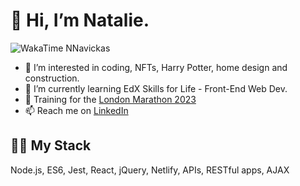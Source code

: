 # 👋 Hi, I’m Natalie.

<img
  src="https://github.com/<uNNavickas/NNavickas/blob/main/images/stat.svg"
  alt="WakaTime NNavickas"
/>


- 👀 I’m interested in coding, NFTs, Harry Potter, home design and construction.
- 🌱 I’m currently learning EdX Skills for Life - Front-End Web Dev.
- 🏃 Training for the [London Marathon 2023](https://2023tcslondonmarathon.enthuse.com/pf/natalie-ellis-poppy-amelia?utm_source=EnthuseSendGrid&utm_medium=email&utm_campaign=website)
- 📫 Reach me on [LinkedIn](www.linkedin.com/in/natalienavickas)

## 👩‍💻 My Stack
Node.js, ES6, Jest, React, jQuery, Netlify, APIs, RESTful apps, AJAX

<!---
NNavickas/NNavickas is a ✨ special ✨ repository because its `README.md` (this file) appears on your GitHub profile.
You can click the Preview link to take a look at your changes.
--->
